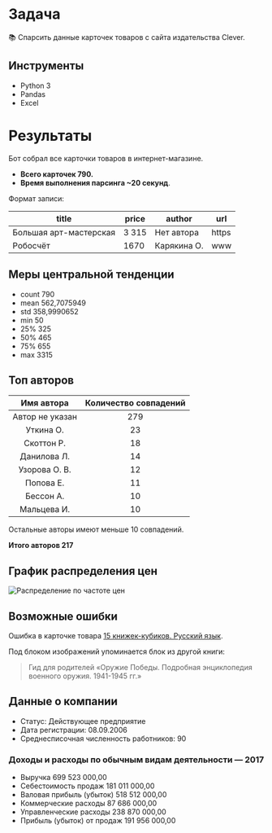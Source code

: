 # Задача
:books: Спарсить данные карточек товаров с сайта издательства Clever.

## Инструменты
* Python 3
* Pandas
* Excel

# Результаты
Бот собрал все карточки товаров в интернет-магазине.
* **Всего карточек 790.**
* **Время выполнения парсинга ~20 секунд**.

Формат записи:

title | price | author | url
--- | --- | --- | ---
Большая арт-мастерская | 3 315 | Нет автора | https
Робосчёт | 1670 | Карякина О.      | www

## Меры центральной тенденции
* count	790
* mean	562,7075949
* std	358,9990652
* min	50
* 25%	325
* 50%	465
* 75%	655
* max	3315

## Топ авторов
| Имя автора    | Количество совпадений |
|:-------------:|:-------------:|
|Автор не указан|279|
|Уткина О.      |23|
|Скоттон Р.     |18|
|Данилова Л.    |14|
|Узорова О. В.  |12|
|Попова Е.      |11|
|Бессон А.      |10|
|Мальцева И.    |10|

Остальные авторы имеют меньше 10 совпадений.

**Итого авторов 217**

## График распределения цен
![Распределение по частоте цен](https://github.com/Drewleks/clever-parsing/blob/master/price_plot.png "Распределение по частоте цен")

## Возможные ошибки
Ошибка в карточке товара [15 книжек-кубиков. Русский язык](https://www.clever-media.ru/CleverProducts/Books/book_3238/).

Под блоком изображений упоминается блок из другой книги:
> Гид для родителей
> «Оружие Победы. Подробная энциклопедия военного оружия. 1941-1945 гг.»

## Данные о компании
* Статус: Действующее предприятие
* Дата регистрации: 08.09.2006 
* Среднесписочная численность работников: 90

### Доходы и расходы по обычным видам деятельности — 2017
* Выручка	699 523 000,00
* Себестоимость продаж	181 011 000,00
* Валовая прибыль (убыток)	518 512 000,00
* Коммерческие расходы	87 686 000,00
* Управленческие расходы	238 870 000,00
* Прибыль (убыток) от продаж	191 956 000,00
